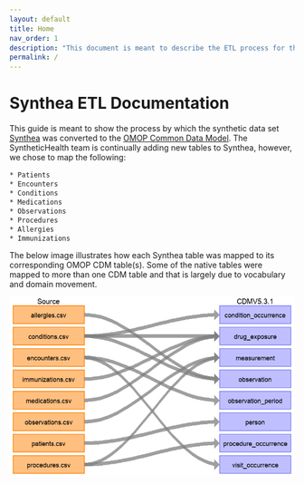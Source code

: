 ```yaml
---
layout: default
title: Home
nav_order: 1
description: "This document is meant to describe the ETL process for the synthea dataset"
permalink: /
---
```


# Synthea ETL Documentation

This guide is meant to show the process by which the synthetic data set [Synthea](https://synthetichealth.github.io/synthea/) was converted to the [OMOP Common Data Model](https://github.com/OHDSI/CommonDataModel). The SyntheticHealth team is continually adding new tables to Synthea, however, we chose to map the following: 

	* Patients
	* Encounters
	* Conditions
	* Medications
	* Observations
	* Procedures
	* Allergies
	* Immunizations

The below image illustrates how each Synthea table was mapped to its corresponding OMOP CDM table(s). Some of the native tables were mapped to more than one CDM table and that is largely due to vocabulary and domain movement. 

![](syntheaETL_files/image1.png) 
